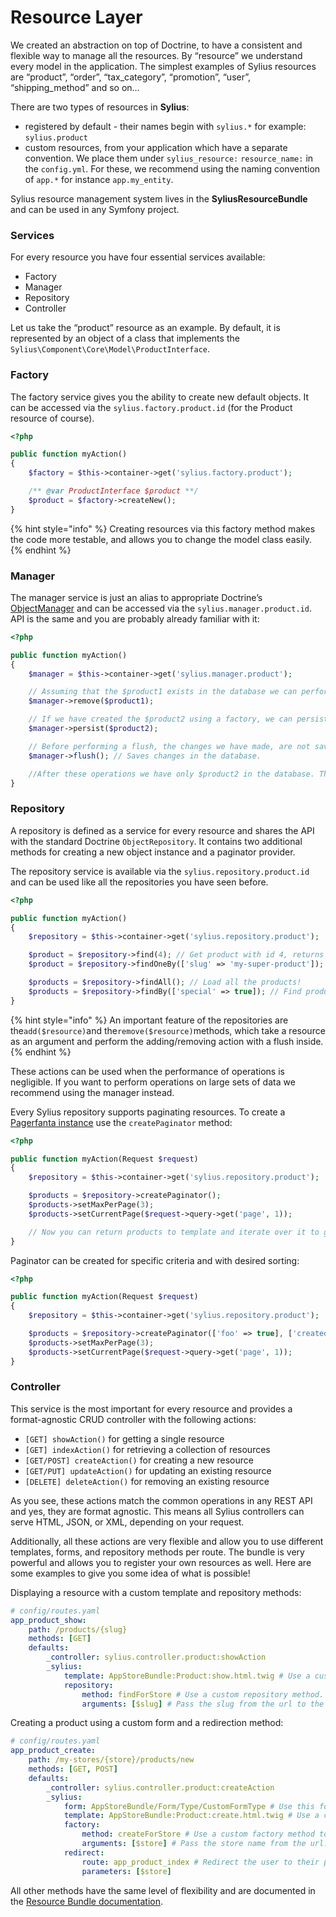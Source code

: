 # Resource Layer

We created an abstraction on top of Doctrine, to have a consistent and flexible way to manage all the resources. By “resource” we understand every model in the application. The simplest examples of Sylius resources are “product”, “order”, “tax\_category”, “promotion”, “user”, “shipping\_method” and so on…

There are two types of resources in **Sylius**:

* registered by default - their names begin with `sylius.*` for example: `sylius.product`
* custom resources, from your application which have a separate convention. We place them under `sylius_resource:` `resource_name:` in the `config.yml`. For these, we recommend using the naming convention of `app.*` for instance `app.my_entity`.

Sylius resource management system lives in the **SyliusResourceBundle** and can be used in any Symfony project.

### Services

For every resource you have four essential services available:

* Factory
* Manager
* Repository
* Controller

Let us take the “product” resource as an example. By default, it is represented by an object of a class that implements the `Sylius\Component\Core\Model\ProductInterface`.

### Factory

The factory service gives you the ability to create new default objects. It can be accessed via the `sylius.factory.product.id` (for the Product resource of course).

```php
<?php

public function myAction()
{
    $factory = $this->container->get('sylius.factory.product');

    /** @var ProductInterface $product **/
    $product = $factory->createNew();
}
```

{% hint style="info" %}
Creating resources via this factory method makes the code more testable, and allows you to change the model class easily.
{% endhint %}

### Manager

The manager service is just an alias to appropriate Doctrine’s [ObjectManager](https://www.doctrine-project.org/projects/doctrine-persistence/en/latest/reference/index.html#object-manager) and can be accessed via the `sylius.manager.product.id`. API is the same and you are probably already familiar with it:

```php
<?php

public function myAction()
{
    $manager = $this->container->get('sylius.manager.product');

    // Assuming that the $product1 exists in the database we can perform such operations:
    $manager->remove($product1);

    // If we have created the $product2 using a factory, we can persist it in the database.
    $manager->persist($product2);

    // Before performing a flush, the changes we have made, are not saved. There is only the $product1 in the database.
    $manager->flush(); // Saves changes in the database.

    //After these operations we have only $product2 in the database. The $product1 has been removed.
}
```

### Repository

A repository is defined as a service for every resource and shares the API with the standard Doctrine `ObjectRepository`. It contains two additional methods for creating a new object instance and a paginator provider.

The repository service is available via the `sylius.repository.product.id` and can be used like all the repositories you have seen before.

```php
<?php

public function myAction()
{
    $repository = $this->container->get('sylius.repository.product');

    $product = $repository->find(4); // Get product with id 4, returns null if not found.
    $product = $repository->findOneBy(['slug' => 'my-super-product']); // Get one product by defined criteria.

    $products = $repository->findAll(); // Load all the products!
    $products = $repository->findBy(['special' => true]); // Find products matching some custom criteria.
}
```

{% hint style="info" %}
An important feature of the repositories are the`add($resource)`and the`remove($resource)`methods, which take a resource as an argument and perform the adding/removing action with a flush inside.
{% endhint %}

These actions can be used when the performance of operations is negligible. If you want to perform operations on large sets of data we recommend using the manager instead.

Every Sylius repository supports paginating resources. To create a [Pagerfanta instance](https://github.com/whiteoctober/Pagerfanta) use the `createPaginator` method:

```php
<?php

public function myAction(Request $request)
{
    $repository = $this->container->get('sylius.repository.product');

    $products = $repository->createPaginator();
    $products->setMaxPerPage(3);
    $products->setCurrentPage($request->query->get('page', 1));

    // Now you can return products to template and iterate over it to get products from current page.
}
```

Paginator can be created for specific criteria and with desired sorting:

```php
<?php

public function myAction(Request $request)
{
    $repository = $this->container->get('sylius.repository.product');

    $products = $repository->createPaginator(['foo' => true], ['createdAt' => 'desc']);
    $products->setMaxPerPage(3);
    $products->setCurrentPage($request->query->get('page', 1));
}
```

### Controller

This service is the most important for every resource and provides a format-agnostic CRUD controller with the following actions:

* `[GET] showAction()` for getting a single resource
* `[GET] indexAction()` for retrieving a collection of resources
* `[GET/POST] createAction()` for creating a new resource
* `[GET/PUT] updateAction()` for updating an existing resource
* `[DELETE] deleteAction()` for removing an existing resource

As you see, these actions match the common operations in any REST API and yes, they are format agnostic. This means all Sylius controllers can serve HTML, JSON, or XML, depending on your request.

Additionally, all these actions are very flexible and allow you to use different templates, forms, and repository methods per route. The bundle is very powerful and allows you to register your own resources as well. Here are some examples to give you some idea of what is possible!

Displaying a resource with a custom template and repository methods:

```yaml
# config/routes.yaml
app_product_show:
    path: /products/{slug}
    methods: [GET]
    defaults:
        _controller: sylius.controller.product:showAction
        _sylius:
            template: AppStoreBundle:Product:show.html.twig # Use a custom template.
            repository:
                method: findForStore # Use a custom repository method.
                arguments: [$slug] # Pass the slug from the url to the repository.
```

Creating a product using a custom form and a redirection method:

```yaml
# config/routes.yaml
app_product_create:
    path: /my-stores/{store}/products/new
    methods: [GET, POST]
    defaults:
        _controller: sylius.controller.product:createAction
        _sylius:
            form: AppStoreBundle/Form/Type/CustomFormType # Use this form type!
            template: AppStoreBundle:Product:create.html.twig # Use a custom template.
            factory:
                method: createForStore # Use a custom factory method to create a product.
                arguments: [$store] # Pass the store name from the url.
            redirect:
                route: app_product_index # Redirect the user to their products.
                parameters: [$store]
```

All other methods have the same level of flexibility and are documented in the [Resource Bundle documentation](https://stack.sylius.com/resource/index).
